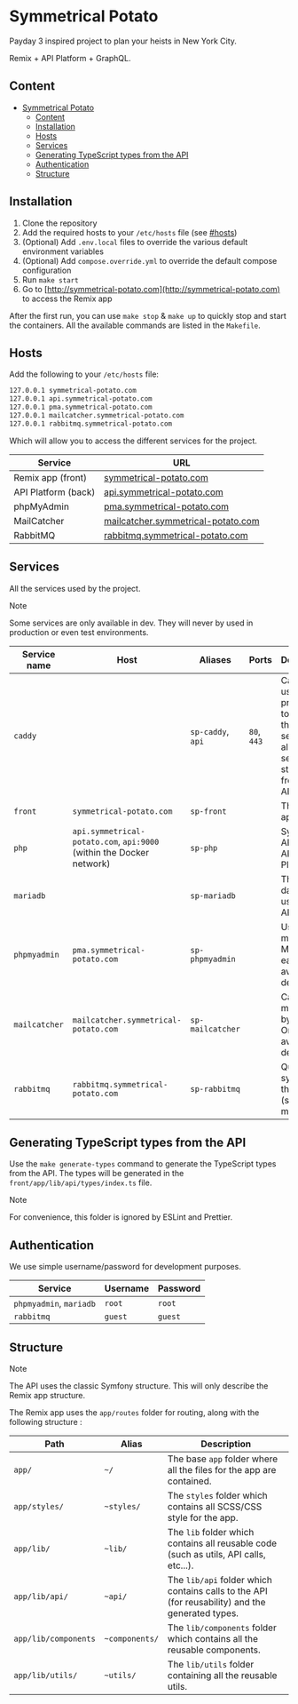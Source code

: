 # Symmetrical Potato

Payday 3 inspired project to plan your heists in New York City.

Remix + API Platform + GraphQL.

## Content

- [Symmetrical Potato](#symmetrical-potato)
  - [Content](#content)
  - [Installation](#installation)
  - [Hosts](#hosts)
  - [Services](#services)
  - [Generating TypeScript types from the API](#generating-typescript-types-from-the-api)
  - [Authentication](#authentication)
  - [Structure](#structure)

## Installation

1. Clone the repository
2. Add the required hosts to your `/etc/hosts` file (see [#hosts](#hosts))
3. (Optional) Add `.env.local` files to override the various default environment variables
4. (Optional) Add `compose.override.yml` to override the default compose configuration
5. Run `make start`
6. Go to [http://symmetrical-potato.com](http://symmetrical-potato.com) to access the Remix app

After the first run, you can use `make stop` & `make up` to quickly stop and start the containers.
All the available commands are listed in the `Makefile`.

## Hosts

Add the following to your `/etc/hosts` file:

```bash
127.0.0.1 symmetrical-potato.com
127.0.0.1 api.symmetrical-potato.com
127.0.0.1 pma.symmetrical-potato.com
127.0.0.1 mailcatcher.symmetrical-potato.com
127.0.0.1 rabbitmq.symmetrical-potato.com
```

Which will allow you to access the different services for the project.

| Service             | URL                                                                             |
| ------------------- | ------------------------------------------------------------------------------- |
| Remix app (front)   | [symmetrical-potato.com](http://symmetrical-potato.com)                         |
| API Platform (back) | [api.symmetrical-potato.com](http://api.symmetrical-potato.com)                 |
| phpMyAdmin          | [pma.symmetrical-potato.com](http://pma.symmetrical-potato.com)                 |
| MailCatcher         | [mailcatcher.symmetrical-potato.com](http://mailcatcher.symmetrical-potato.com) |
| RabbitMQ            | [rabbitmq.symmetrical-potato.com](http://rabbitmq.symmetrical-potato.com)       |

## Services

All the services used by the project.

> [!NOTE]  
> Some services are only available in dev. They will never by used in production or even test environments.

| Service name  | Host                                                                 | Aliases           | Ports       | Description                                                                                                  |
| ------------- | -------------------------------------------------------------------- | ----------------- | ----------- | ------------------------------------------------------------------------------------------------------------ |
| `caddy`       |                                                                      | `sp-caddy`, `api` | `80`, `443` | Caddy is used as the proxy entry to any of the running services. It also services static files from the API. |
| `front`       | `symmetrical-potato.com`                                             | `sp-front`        |             | The Remix app.                                                                                               |
| `php`         | `api.symmetrical-potato.com`, `api:9000` (within the Docker network) | `sp-php`          |             | Symfony API with API Platform.                                                                               |
| `mariadb`     |                                                                      | `sp-mariadb`      |             | The database used by the API.                                                                                |
| `phpmyadmin`  | `pma.symmetrical-potato.com`                                         | `sp-phpmyadmin`   |             | Used to manage MariaDB easily. Only available in dev.                                                        |
| `mailcatcher` | `mailcatcher.symmetrical-potato.com`                                 | `sp-mailcatcher`  |             | Catches all mails sent by the API. Only available in dev.                                                    |
| `rabbitmq`    | `rabbitmq.symmetrical-potato.com`                                    | `sp-rabbitmq`     |             | Queue system for the API (such as mails).                                                                    |

## Generating TypeScript types from the API

Use the `make generate-types` command to generate the TypeScript types from the API.
The types will be generated in the `front/app/lib/api/types/index.ts` file.

> [!NOTE]  
> For convenience, this folder is ignored by ESLint and Prettier.

## Authentication

We use simple username/password for development purposes.

| Service                 | Username | Password |
| ----------------------- | -------- | -------- |
| `phpmyadmin`, `mariadb` | `root`   | `root`   |
| `rabbitmq`              | `guest`  | `guest`  |

## Structure

> [!NOTE]  
> The API uses the classic Symfony structure. This will only describe the Remix app structure.

The Remix app uses the `app/routes` folder for routing, along with the following structure :

| Path                 | Alias          | Description                                                                                     |
| -------------------- | -------------- | ----------------------------------------------------------------------------------------------- |
| `app/`               | `~/`           | The base `app` folder where all the files for the app are contained.                            |
| `app/styles/`        | `~styles/`     | The `styles` folder which contains all SCSS/CSS style for the app.                              |
| `app/lib/`           | `~lib/`        | The `lib` folder which contains all reusable code (such as utils, API calls, etc...).           |
| `app/lib/api/`       | `~api/`        | The `lib/api` folder which contains calls to the API (for reusability) and the generated types. |
| `app/lib/components` | `~components/` | The `lib/components` folder which contains all the reusable components.                         |
| `app/lib/utils/`     | `~utils/`      | The `lib/utils` folder containing all the reusable utils.                                       |
